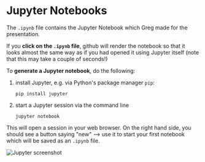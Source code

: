 # Jupyter Notebooks

The `.ipynb` file contains the Jupyter Notebook which Greg made for the presentation.

If you __click on the `.ipynb` file__, github will render the notebook so that it looks almost the same way as if you had opened it using Jupyter itself (note that this may take a couple of seconds!)

To __generate a Jupyter notebook__, do the following:

1. install Jupyter, e.g. via Python's package manager `pip`:

	```
	pip install jupyter
	```

2. start a Jupyter session via the command line

	```
	jupyter notebook
	```

 This will open a session in your web browser.
 On the right hand side, you should see a button saying "new" --> use it to start your first notebook which will be saved as an `.ipynb` file.
 
 ![Jupyter screenshot](https://raw.githubusercontent.com/abcdbug/dbug/master/2016-07-07_JupyterNotebooks/jupyter_start.png)
